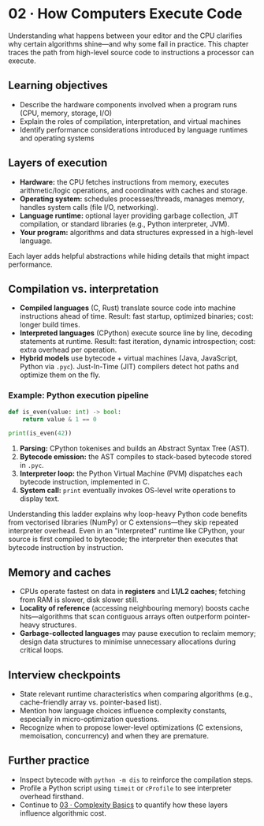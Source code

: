 # 02 · How Computers Execute Code

Understanding what happens between your editor and the CPU clarifies why certain algorithms shine—and why some fail in practice. This chapter traces the path from high-level source code to instructions a processor can execute.

## Learning objectives
- Describe the hardware components involved when a program runs (CPU, memory, storage, I/O)
- Explain the roles of compilation, interpretation, and virtual machines
- Identify performance considerations introduced by language runtimes and operating systems

## Layers of execution
- **Hardware:** the CPU fetches instructions from memory, executes arithmetic/logic operations, and coordinates with caches and storage.
- **Operating system:** schedules processes/threads, manages memory, handles system calls (file I/O, networking).
- **Language runtime:** optional layer providing garbage collection, JIT compilation, or standard libraries (e.g., Python interpreter, JVM).
- **Your program:** algorithms and data structures expressed in a high-level language.

Each layer adds helpful abstractions while hiding details that might impact performance.

## Compilation vs. interpretation
- **Compiled languages** (C, Rust) translate source code into machine instructions ahead of time. Result: fast startup, optimized binaries; cost: longer build times.
- **Interpreted languages** (CPython) execute source line by line, decoding statements at runtime. Result: fast iteration, dynamic introspection; cost: extra overhead per operation.
- **Hybrid models** use bytecode + virtual machines (Java, JavaScript, Python via `.pyc`). Just-In-Time (JIT) compilers detect hot paths and optimize them on the fly.

### Example: Python execution pipeline

```python
def is_even(value: int) -> bool:
    return value & 1 == 0

print(is_even(42))
```

1. **Parsing:** CPython tokenises and builds an Abstract Syntax Tree (AST).
2. **Bytecode emission:** the AST compiles to stack-based bytecode stored in `.pyc`.
3. **Interpreter loop:** the Python Virtual Machine (PVM) dispatches each bytecode instruction, implemented in C.
4. **System call:** `print` eventually invokes OS-level write operations to display text.

Understanding this ladder explains why loop-heavy Python code benefits from vectorised libraries (NumPy) or C extensions—they skip repeated interpreter overhead. Even in an "interpreted" runtime like CPython, your source is first compiled to bytecode; the interpreter then executes that bytecode instruction by instruction.

## Memory and caches
- CPUs operate fastest on data in **registers** and **L1/L2 caches**; fetching from RAM is slower, disk slower still.
- **Locality of reference** (accessing neighbouring memory) boosts cache hits—algorithms that scan contiguous arrays often outperform pointer-heavy structures.
- **Garbage-collected languages** may pause execution to reclaim memory; design data structures to minimise unnecessary allocations during critical loops.

## Interview checkpoints
- State relevant runtime characteristics when comparing algorithms (e.g., cache-friendly array vs. pointer-based list).
- Mention how language choices influence complexity constants, especially in micro-optimization questions.
- Recognize when to propose lower-level optimizations (C extensions, memoisation, concurrency) and when they are premature.

## Further practice
- Inspect bytecode with `python -m dis` to reinforce the compilation steps.
- Profile a Python script using `timeit` or `cProfile` to see interpreter overhead firsthand.
- Continue to [03 · Complexity Basics](03-complexity-basics.md) to quantify how these layers influence algorithmic cost.
